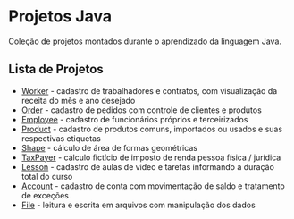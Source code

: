 # Projetos Java

Coleção de projetos montados durante o aprendizado da linguagem Java.


## Lista de Projetos

* [Worker](/worker) - cadastro de trabalhadores e contratos, com visualização da receita do mês e ano desejado
* [Order](/order) - cadastro de pedidos com controle de clientes e produtos
* [Employee](/employee) - cadastro de funcionários próprios e terceirizados
* [Product](/product/) - cadastro de produtos comuns, importados ou usados e suas respectivas etiquetas
* [Shape](/shape/) - cálculo de área de formas geométricas
* [TaxPayer](/taxpayer/) - cálculo fictício de imposto de renda pessoa física / jurídica
* [Lesson](/lesson/) - cadastro de aulas de video e tarefas informando a duração total do curso
* [Account](/account/) - cadastro de conta com movimentação de saldo e tratamento de exceções
* [File](/file/) - leitura e escrita em arquivos com manipulação dos dados
